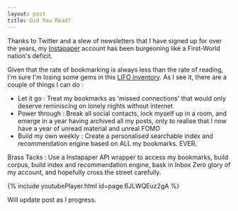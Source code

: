 ```yaml
---
layout: post
title: Did You Read?
---
```


Thanks to Twitter and a slew of newsletters that I have signed up for over the years, my [Instapaper](https://instapaper.com) account has been burgeoning like a First-World nation's deficit.

Given that the rate of bookmarking is always less than the rate of reading, I'm sure I'm losing some gems in this [LIFO inventory](https://www.thebalance.com/lifo-last-in-first-out-inventory-cost-method-398323). As I see it, there are a couple of things I can do :

- Let it go : Treat my bookmarks as 'missed connections' that would only deserve reminiscing on lonely nights without internet
- Power through : Break all social contacts, lock myself up in a room, and emerge in a year having archived all my posts, only to realise that I now have a year of unread material and unreal FOMO
- Build my own weekly : Create a personalised searchable index and recommendation engine based on ALL my bookmarks. EVER. 

Brass Tacks : Use a Instapaper API wrapper to access my bookmarks, build corpus, build index and recommendation engine, bask in Inbox Zero glory of my account, and hopefully cross the street carefully.

{% include youtubePlayer.html id=page.6JLWQEuz2gA %}

Will update post as I progress.
